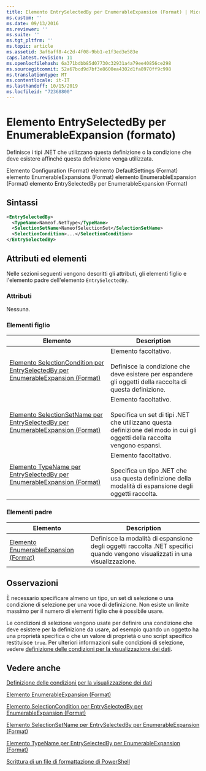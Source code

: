 ```yaml
---
title: Elemento EntrySelectedBy per EnumerableExpansion (Format) | Microsoft Docs
ms.custom: ''
ms.date: 09/13/2016
ms.reviewer: ''
ms.suite: ''
ms.tgt_pltfrm: ''
ms.topic: article
ms.assetid: 3af6aff8-4c2d-4f08-9bb1-e1f3ed3e583e
caps.latest.revision: 11
ms.openlocfilehash: 6a371bdbb85d07730c32931a4a79ee40856ce298
ms.sourcegitcommit: 52a67bcd9d7bf3e8600ea4302d1fa8970ff9c998
ms.translationtype: MT
ms.contentlocale: it-IT
ms.lasthandoff: 10/15/2019
ms.locfileid: "72368800"
---
```

# <a name="entryselectedby-element-for-enumerableexpansion-format"></a>Elemento EntrySelectedBy per EnumerableExpansion (formato)

Definisce i tipi .NET che utilizzano questa definizione o la condizione che deve esistere affinché questa definizione venga utilizzata.

Elemento Configuration (Format) elemento DefaultSettings (Format) elemento EnumerableExpansions (Format) elemento EnumerableExpansion (Format) elemento EntrySelectedBy per EnumerableExpansion (Format)

## <a name="syntax"></a>Sintassi

```xml
<EntrySelectedBy>
  <TypeName>Nameof.NetType</TypeName>
  <SelectionSetName>NameofSelectionSet</SelectionSetName>
  <SelectionCondition>...</SelectionCondition>
</EntrySelectedBy>
```

## <a name="attributes-and-elements"></a>Attributi ed elementi

Nelle sezioni seguenti vengono descritti gli attributi, gli elementi figlio e l'elemento padre dell'elemento `EntrySelectedBy`.

### <a name="attributes"></a>Attributi

Nessuna.

### <a name="child-elements"></a>Elementi figlio

|Elemento|Description|
|-------------|-----------------|
|[Elemento SelectionCondition per EntrySelectedBy per EnumerableExpansion (Format)](./selectioncondition-element-for-entryselectedby-for-enumerableexpansion-format.md)|Elemento facoltativo.<br /><br /> Definisce la condizione che deve esistere per espandere gli oggetti della raccolta di questa definizione.|
|[Elemento SelectionSetName per EntrySelectedBy per EnumerableExpansion (Format)](./selectionsetname-element-for-entryselectedby-for-enumerableexpansion-format.md)|Elemento facoltativo.<br /><br /> Specifica un set di tipi .NET che utilizzano questa definizione del modo in cui gli oggetti della raccolta vengono espansi.|
|[Elemento TypeName per EntrySelectedBy per EnumerableExpansion (Format)](./typename-element-for-entryselectedby-for-enumerableexpansion-format.md)|Elemento facoltativo.<br /><br /> Specifica un tipo .NET che usa questa definizione della modalità di espansione degli oggetti raccolta.|

### <a name="parent-elements"></a>Elementi padre

|Elemento|Description|
|-------------|-----------------|
|[Elemento EnumerableExpansion (Format)](./enumerableexpansion-element-format.md)|Definisce la modalità di espansione degli oggetti raccolta .NET specifici quando vengono visualizzati in una visualizzazione.|

## <a name="remarks"></a>Osservazioni

È necessario specificare almeno un tipo, un set di selezione o una condizione di selezione per una voce di definizione. Non esiste un limite massimo per il numero di elementi figlio che è possibile usare.

Le condizioni di selezione vengono usate per definire una condizione che deve esistere per la definizione da usare, ad esempio quando un oggetto ha una proprietà specifica o che un valore di proprietà o uno script specifico restituisce `true`. Per ulteriori informazioni sulle condizioni di selezione, vedere [definizione delle condizioni per la visualizzazione dei dati](./defining-conditions-for-displaying-data.md).

## <a name="see-also"></a>Vedere anche

[Definizione delle condizioni per la visualizzazione dei dati](./defining-conditions-for-displaying-data.md)

[Elemento EnumerableExpansion (Format)](./enumerableexpansion-element-format.md)

[Elemento SelectionCondition per EntrySelectedBy per EnumerableExpansion (Format)](./selectioncondition-element-for-entryselectedby-for-enumerableexpansion-format.md)

[Elemento SelectionSetName per EntrySelectedBy per EnumerableExpansion (Format)](./selectionsetname-element-for-entryselectedby-for-enumerableexpansion-format.md)

[Elemento TypeName per EntrySelectedBy per EnumerableExpansion (Format)](./typename-element-for-entryselectedby-for-enumerableexpansion-format.md)

[Scrittura di un file di formattazione di PowerShell](./writing-a-powershell-formatting-file.md)
